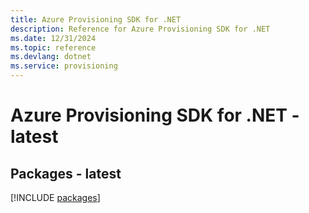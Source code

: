 ```yaml
---
title: Azure Provisioning SDK for .NET
description: Reference for Azure Provisioning SDK for .NET
ms.date: 12/31/2024
ms.topic: reference
ms.devlang: dotnet
ms.service: provisioning
---
```

# Azure Provisioning SDK for .NET - latest
## Packages - latest
[!INCLUDE [packages](provisioning-index.md)]